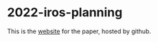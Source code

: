# 2022-iros-planning

This is the [website](https://dlr-alr.github.io/2022-iros-planning/) for the paper, hosted by github.
